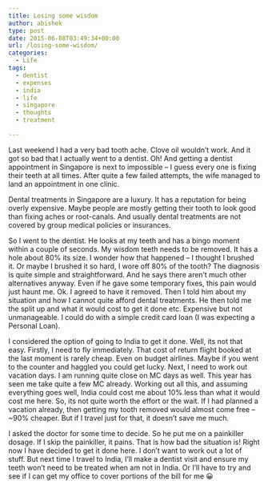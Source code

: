 ```yaml
---
title: Losing some wisdom
author: abishek
type: post
date: 2015-06-08T03:49:34+00:00
url: /losing-some-wisdom/
categories:
  - Life
tags:
  - dentist
  - expenses
  - india
  - life
  - singapore
  - thoughts
  - treatment

---
```

Last weekend I had a very bad tooth ache. Clove oil wouldn&#8217;t work. And it got so bad that I actually went to a dentist. Oh! And getting a dentist appointment in Singapore is next to impossible &#8211; I guess every one is fixing their teeth at all times. After quite a few failed attempts, the wife managed to land an appointment in one clinic.

Dental treatments in Singapore are a luxury. It has a reputation for being overly expensive. Maybe people are mostly getting their tooth to look good than fixing aches or root-canals. And usually dental treatments are not covered by group medical policies or insurances.

So I went to the dentist. He looks at my teeth and has a bingo moment within a couple of seconds. My wisdom teeth needs to be removed. It has a hole about 80% its size. I wonder how that happened &#8211; I thought I brushed it. Or maybe I brushed it so hard, I wore off 80% of the tooth? The diagnosis is quite simple and straightforward. And he says there aren&#8217;t much other alternatives anyway. Even if he gave some temporary fixes, this pain would just haunt me. Ok. I agreed to have it removed. Then I told him about my situation and how I cannot quite afford dental treatments. He then told me the split up and what it would cost to get it done etc. Expensive but not unmanageable. I could do with a simple credit card loan (I was expecting a Personal Loan).

I considered the option of going to India to get it done. Well, its not that easy. Firstly, I need to fly immediately. That cost of return flight booked at the last moment is rarely cheap. Even on budget airlines. Maybe if you went to the counter and haggled you could get lucky. Next, I need to work out vacation days. I am running quite close on MC days as well. This year has seen me take quite a few MC already. Working out all this, and assuming everything goes well, India could cost me about 10% less than what it would cost me here. So, its not quite worth the effort or the wait. If I had planned a vacation already, then getting my tooth removed would almost come free &#8211; ~90% cheaper. But if I travel just for that, it doesn&#8217;t save me much.

I asked the doctor for some time to decide. So he put me on a painkiller dosage. If I skip the painkiller, it pains. That is how bad the situation is! Right now I have decided to get it done here. I don&#8217;t want to work out a lot of stuff. But next time I travel to India, I&#8217;ll make a dentist visit and ensure my teeth won&#8217;t need to be treated when am not in India. Or I&#8217;ll have to try and see if I can get my office to cover portions of the bill for me 😀

&nbsp;

&nbsp;